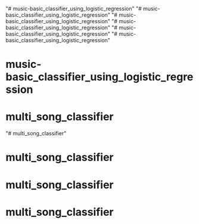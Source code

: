 "# music-basic_classifier_using_logistic_regression" 
"# music-basic_classifier_using_logistic_regression" 
"# music-basic_classifier_using_logistic_regression" 
"# music-basic_classifier_using_logistic_regression" 
"# music-basic_classifier_using_logistic_regression" 
"# music-basic_classifier_using_logistic_regression" 
# music-basic_classifier_using_logistic_regression
# multi_song_classifier
"# multi_song_classifier" 
# multi_song_classifier
# multi_song_classifier
# multi_song_classifier
